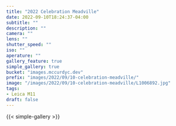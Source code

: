 ```yaml
---
title: "2022 Celebration Meadville"
date: 2022-09-10T18:24:37-04:00
subtitle: ""
description: ""
camera: ""
lens: ""
shutter_speed: ""
iso: ""
aperature: ""
gallery_feature: true
simple_gallery: true
bucket: "images.mccurdyc.dev"
prefix: "images/2022/09/10-celebration-meadville/"
image: "/images/2022/09/10-celebration-meadville/L1006892.jpg"
tags:
- Leica M11
draft: false
---
```


{{< simple-gallery >}}
